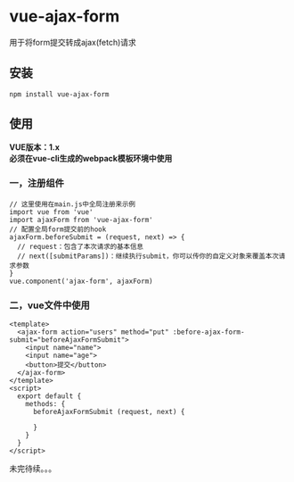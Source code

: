 # vue-ajax-form
用于将form提交转成ajax(fetch)请求

## 安装
```
npm install vue-ajax-form
```
## 使用
**VUE版本：1.x** <br>
**必须在vue-cli生成的webpack模板环境中使用**
### 一，注册组件
```
// 这里使用在main.js中全局注册来示例
import vue from 'vue'
import ajaxForm from 'vue-ajax-form'
// 配置全局form提交前的hook
ajaxForm.beforeSubmit = (request, next) => {
  // request：包含了本次请求的基本信息
  // next([submitParams])：继续执行submit，你可以传你的自定义对象来覆盖本次请求参数
}
vue.component('ajax-form', ajaxForm)
```
### 二，vue文件中使用
```
<template>
  <ajax-form action="users" method="put" :before-ajax-form-submit="beforeAjaxFormSubmit">
    <input name="name">
    <input name="age">
    <button>提交</button>
  </ajax-form>
</template>
<script>
  export default {
    methods: {
      beforeAjaxFormSubmit (request, next) {
        
      }
    }
  }
</script>
```
未完待续。。。

